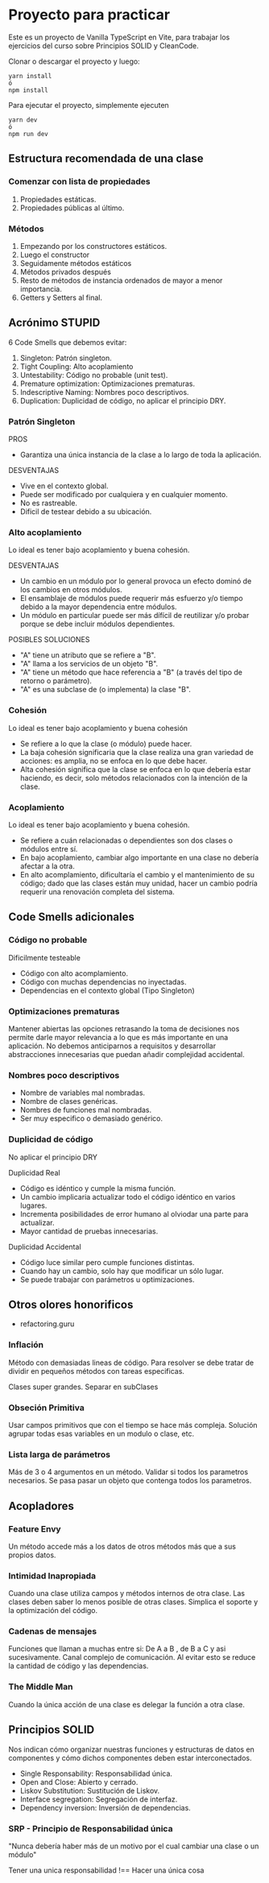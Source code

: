 # Proyecto para practicar

Este es un proyecto de Vanilla TypeScript en Vite, para trabajar los ejercicios del curso sobre Principios SOLID y CleanCode.

Clonar o descargar el proyecto y luego:

```
yarn install
ó
npm install
```

Para ejecutar el proyecto, simplemente ejecuten
```
yarn dev
ó
npm run dev
```

## Estructura recomendada de una clase 

### Comenzar con lista de propiedades

1. Propiedades estáticas.
2. Propiedades públicas al último.

### Métodos

1. Empezando por los constructores estáticos.
2. Luego el constructor
3. Seguidamente métodos estáticos
4. Métodos privados después
5. Resto de métodos de instancia ordenados de mayor a menor importancia.
6. Getters y Setters al final.

## Acrónimo STUPID 

6 Code Smells que debemos evitar:

1. Singleton: Patrón singleton.
2. Tight Coupling: Alto acoplamiento
3. Untestability: Código no probable (unit test).
4. Premature optimization: Optimizaciones prematuras.
5. Indescriptive Naming: Nombres poco descriptivos.
6. Duplication: Duplicidad de código, no aplicar el principio DRY.

### Patrón Singleton

PROS
- Garantiza una única instancia de la clase a lo largo de toda la aplicación.

DESVENTAJAS
- Vive en el contexto global.
- Puede ser modificado por cualquiera y en cualquier momento.
- No es rastreable.
- Dificil de testear debido a su ubicación.
  
### Alto acoplamiento

Lo ideal es tener bajo acoplamiento y buena cohesión.

DESVENTAJAS
- Un cambio en un módulo por lo general provoca un efecto dominó de los cambios en otros módulos.
- El ensamblaje de módulos puede requerir más esfuerzo y/o tiempo debido a la mayor dependencia entre módulos.
- Un módulo en particular puede ser más dífícil de reutilizar y/o probar porque se debe incluir módulos dependientes.

POSIBLES SOLUCIONES
- "A" tiene un atributo que se refiere a "B".
- "A" llama a los servicios de un objeto "B".
- "A" tiene un método que hace referencia a "B" (a través del tipo de retorno o parámetro).
- "A" es una subclase de (o implementa) la clase "B".

### Cohesión

Lo ideal es tener bajo acoplamiento y buena cohesión
- Se refiere a lo que la clase (o módulo) puede hacer.
- La baja cohesión significaria que la clase realiza una gran variedad de acciones: es amplia, no se enfoca en lo que debe hacer.
- Alta cohesión significa que la clase se enfoca en lo que debería estar haciendo, es decir, solo métodos relacionados con la intención de la clase.

### Acoplamiento

Lo ideal es tener bajo acoplamiento y buena cohesión.
- Se refiere a cuán relacionadas o dependientes son dos clases o módulos entre sí.
- En bajo acoplamiento, cambiar algo importante en una clase no debería afectar a la otra.
- En alto acomplamiento, dificultaría el cambio y el mantenimiento de su código; dado que las clases están muy unidad, hacer un cambio podría requerir una renovación completa del sistema.

## Code Smells adicionales

### Código no probable

Dificilmente testeable
- Código con alto acomplamiento.
- Código con muchas dependencias no inyectadas.
- Dependencias en el contexto global (Tipo Singleton)

### Optimizaciones prematuras

Mantener abiertas las opciones retrasando la toma de decisiones nos permite darle mayor relevancia a lo que es más importante en una aplicación.
No debemos anticiparnos a requisitos y desarrollar abstracciones innecesarias que puedan añadir complejidad accidental.

### Nombres poco descriptivos

- Nombre de variables mal nombradas.
- Nombre de clases genéricas.
- Nombres de funciones mal nombradas.
- Ser muy especifico o demasiado genérico.

### Duplicidad de código

No aplicar el principio DRY

Duplicidad Real
- Código es idéntico y cumple la misma función.
- Un cambio implicaria actualizar todo el código idéntico en varios lugares.
- Incrementa posibilidades de error humano al olviodar una parte para actualizar.
- Mayor cantidad de pruebas innecesarias.

Duplicidad Accidental
- Código luce similar pero cumple funciones distintas.
- Cuando hay un cambio, solo hay que modificar un sólo lugar.
- Se puede trabajar con parámetros u optimizaciones.

## Otros olores honorificos

- refactoring.guru

### Inflación

Método con demasiadas lineas de código.
Para resolver se debe tratar de dividir en pequeños métodos con tareas especificas.

Clases super grandes.
Separar en subClases

### Obseción Primitiva

Usar campos primitivos que con el tiempo se hace más compleja.
Solución agrupar todas esas variables en un modulo o clase, etc.

### Lista larga de parámetros

Más de 3 o 4 argumentos en un método.
Validar si todos los parametros necesarios.
Se pasa pasar un objeto que contenga todos los parametros.

## Acopladores

### Feature Envy

Un método accede más a los datos de otros métodos más que a sus propios datos.

### Intimidad Inapropiada

Cuando una clase utiliza campos y métodos internos de otra clase.
Las clases deben saber lo menos posible de otras clases.
Simplica el soporte y la optimización del código.

### Cadenas de mensajes

Funciones que llaman a muchas entre si: De A a B , de B a C y asi sucesivamente.
Canal complejo de comunicación.
Al evitar esto se reduce la cantidad de código y las dependencias.

### The Middle Man

Cuando la única acción de una clase es delegar la función a otra clase.


## Principios SOLID

Nos indican cómo organizar nuestras funciones y estructuras de datos en componentes y cómo dichos componentes deben estar interconectados.

- Single Responsability: Responsabilidad única.
- Open and Close: Abierto y cerrado.
- Liskov Substitution: Sustitución de Liskov.
- Interface segregation: Segregación de interfaz.
- Dependency inversion: Inversión de dependencias.

### SRP - Principio de Responsabilidad única

"Nunca debería haber más de un motivo por el cual cambiar una clase o un módulo"

Tener una unica responsabilidad !== Hacer una única cosa
